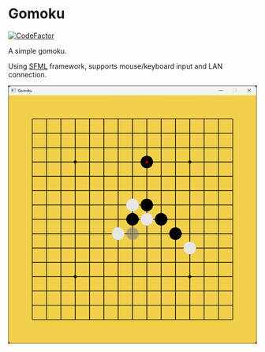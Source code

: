 # Gomoku

[![CodeFactor](https://www.codefactor.io/repository/github/shenmian/gomoku/badge)](https://www.codefactor.io/repository/github/shenmian/gomoku)

A simple gomoku.  

Using [SFML] framework, supports mouse/keyboard input and LAN connection.  

![Screenshot](docs/screenshot.png)  

[SFML]: https://github.com/SFML/SFML
